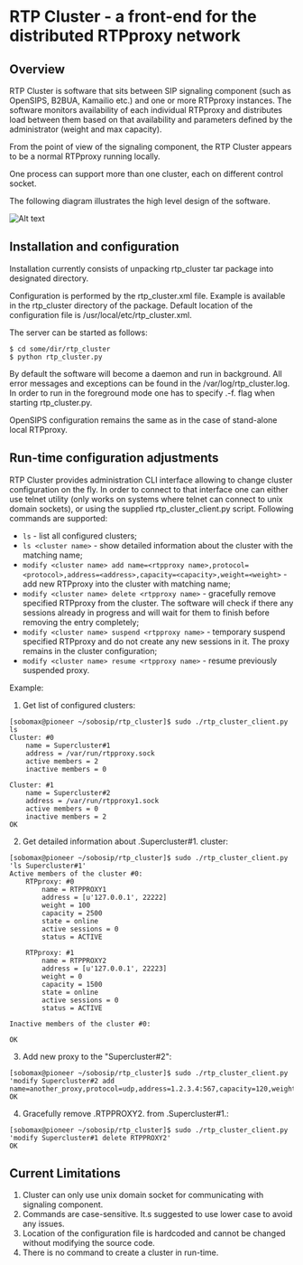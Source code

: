 # RTP Cluster - a front-end for the distributed RTPproxy network

## Overview

RTP Cluster is software that sits between SIP signaling component (such as OpenSIPS, B2BUA, Kamailio etc.) and one or more RTPproxy instances. The software monitors availability of each individual RTPproxy and distributes load between them based on that availability and parameters defined by the administrator (weight and max capacity).

From the point of view of the signaling component, the RTP Cluster appears to be a normal RTPproxy running locally. 

One process can support more than one cluster, each on different control socket.

The following diagram illustrates the high level design of the software.

![Alt text](https://docs.google.com/drawings/d/1FNrR8uRY5TeNBhVDLRM2eNYX363QD9aYMLb8GsALHdk/pub?w=800&h=600 "RTP Custer, high-level diagram")
 
## Installation and configuration

Installation currently consists of unpacking rtp_cluster tar package into designated directory. 

Configuration is performed by the rtp_cluster.xml file. Example is available in the rtp_cluster directory of the package. Default location of the configuration file is /usr/local/etc/rtp_cluster.xml.

The server can be started as follows:

```
$ cd some/dir/rtp_cluster
$ python rtp_cluster.py
```

By default the software will become a daemon and run in background. All error messages and exceptions can be found in the /var/log/rtp_cluster.log. In order to run in the foreground mode one has to specify .-f. flag when starting rtp_cluster.py.

OpenSIPS configuration remains the same as in the case of stand-alone local RTPproxy. 

## Run-time configuration adjustments

RTP Cluster provides administration CLI interface allowing to change cluster configuration on the fly. In order to connect to that interface one can either use telnet utility (only works on systems where telnet can connect to unix domain sockets), or using the supplied rtp_cluster_client.py script. Following commands are supported:

* `ls` - list all configured clusters;
* `ls <cluster name>` - show detailed information about the cluster with the matching name;
* `modify <cluster name> add name=<rtpproxy name>,protocol=<protocol>,address=<address>,capacity=<capacity>,weight=<weight>` - add new RTPproxy into the cluster with matching name;
* `modify <cluster name> delete <rtpproxy name>` - gracefully remove specified RTPproxy from the cluster. The software will check if there any sessions already in progress and will wait for them to finish before removing the entry completely;
* `modify <cluster name> suspend <rtpproxy name>` - temporary suspend specified RTPproxy and do not create any new sessions in it. The proxy remains in the cluster configuration;
* `modify <cluster name> resume <rtpproxy name>` - resume previously suspended proxy.

Example:

1. Get list of configured clusters:

```
[sobomax@pioneer ~/sobosip/rtp_cluster]$ sudo ./rtp_cluster_client.py ls
Cluster: #0
    name = Supercluster#1
    address = /var/run/rtpproxy.sock
    active members = 2
    inactive members = 0

Cluster: #1
    name = Supercluster#2
    address = /var/run/rtpproxy1.sock
    active members = 0
    inactive members = 2
OK
```

2. Get detailed information about .Supercluster#1. cluster:

```
[sobomax@pioneer ~/sobosip/rtp_cluster]$ sudo ./rtp_cluster_client.py 'ls Supercluster#1'
Active members of the cluster #0:
    RTPproxy: #0
        name = RTPPROXY1
        address = [u'127.0.0.1', 22222]
        weight = 100
        capacity = 2500
        state = online
        active sessions = 0
        status = ACTIVE

    RTPproxy: #1
        name = RTPPROXY2
        address = [u'127.0.0.1', 22223]
        weight = 0
        capacity = 1500
        state = online
        active sessions = 0
        status = ACTIVE

Inactive members of the cluster #0:

OK
```

3. Add new proxy to the "Supercluster#2":

```
[sobomax@pioneer ~/sobosip/rtp_cluster]$ sudo ./rtp_cluster_client.py 'modify Supercluster#2 add name=another_proxy,protocol=udp,address=1.2.3.4:567,capacity=120,weight=300'                 
OK
```

4. Gracefully remove .RTPPROXY2. from .Supercluster#1.:

```
[sobomax@pioneer ~/sobosip/rtp_cluster]$ sudo ./rtp_cluster_client.py 'modify Supercluster#1 delete RTPPROXY2'
OK
```

## Current Limitations

1. Cluster can only use unix domain socket for communicating with signaling component.
2. Commands are case-sensitive. It.s suggested to use lower case to avoid any issues.
3. Location of the configuration file is hardcoded and cannot be changed without modifying the source code.
4. There is no command to create a cluster in run-time.
